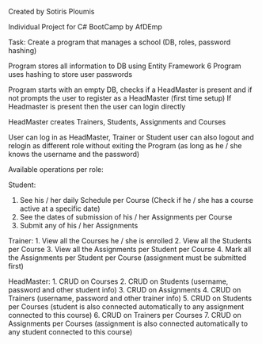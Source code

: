 ﻿Created by Sotiris Ploumis

Individual Project for C# BootCamp by AfDEmp

Task: Create a program that manages a school (DB, roles, password hashing)

Program stores all information to DB using Entity Framework 6
Program uses hashing to store user passwords

Program starts with an empty DB, checks if a HeadMaster is present and if not
prompts the user to register as a HeadMaster (first time setup)
If Headmaster is present then the user can login directly

HeadMaster creates Trainers, Students, Assignments and Courses

User can log in as HeadMaster, Trainer or Student
user can also logout and relogin as different role without exiting the Program
(as long as he / she knows the username and the password)

Available operations per role:

Student:
1. See his / her daily Schedule per Course (Check if he / she has a course active at a specific date)
2. See the dates of submission of his / her Assignments per Course
3. Submit any of his / her Assignments

Trainer:
	1. View all the Courses he / she is enrolled 
	2. View all the Students per Course
	3. View all the Assignments per Student per Course
	4. Mark all the Assignments per Student per Course (assignment must be submitted first)

HeadMaster:
	1. CRUD on Courses
	2. CRUD on Students (username, password and other student info)
	3. CRUD on Assignments
	4. CRUD on Trainers (username, password and other trainer info)
	5. CRUD on Students per Courses (student is also connected automatically to any assignment connected to this course)
	6. CRUD on Trainers per Courses
	7. CRUD on Assignments per Courses (assignment is also connected automatically to any student connected to this course)